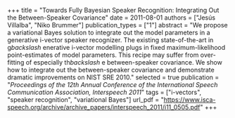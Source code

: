 +++
title = "Towards Fully Bayesian Speaker Recognition: Integrating Out the Between-Speaker Covariance"
date = 2011-08-01
authors = ["Jesús Villalba", "Niko Brummer"]
publication_types = ["1"]
abstract = "We propose a variational Bayes solution to integrate out the model parameters in a generative i-vector speaker recognizer. The existing state-of-the-art in g$backslash$ enerative i-vector modelling plugs in fixed maximum-likelihood point-estimates of model parameters. This recipe may suffer from over-fitting of especially th$backslash$ e between-speaker covariance. We show how to integrate out the between-speaker covariance and demonstrate dramatic improvements on NIST SRE 2010."
selected = true
publication = "*Proceedings of the 12th Annual Conference of the International Speech Communication Association, Interspeech 2011*"
tags = ["i-vectors", "speaker recognition", "variational Bayes"]
url_pdf = "https://www.isca-speech.org/archive/archive_papers/interspeech_2011/i11_0505.pdf"
+++


